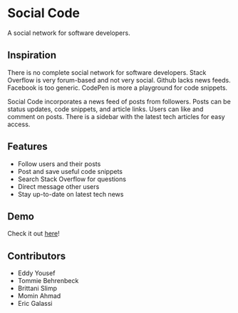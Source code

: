 # Social Code
A social network for software developers.

## Inspiration 
There is no complete social network for software developers. Stack Overflow is very forum-based and not very social. Github lacks news feeds. Facebook is too generic. CodePen is more a playground for code snippets.

Social Code incorporates a news feed of posts from followers. Posts can be status updates, code snippets, and article links. Users can like and comment on posts. There is a sidebar with the latest tech articles for easy access. 

## Features
- Follow users and their posts
- Post and save useful code snippets
- Search Stack Overflow for questions
- Direct message other users
- Stay up-to-date on latest tech news

## Demo

Check it out [here](https://socialcode-22.herokuapp.com)!



## Contributors
- Eddy Yousef
- Tommie Behrenbeck
- Brittani Slimp
- Momin Ahmad
- Eric Galassi
